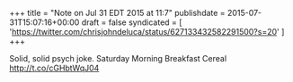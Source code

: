 +++
title = "Note on Jul 31 EDT 2015 at 11:7"
publishdate = 2015-07-31T15:07:16+00:00
draft = false
syndicated = [ 'https://twitter.com/chrisjohndeluca/status/627133432582291500?s=20' ]
+++

Solid, solid psych joke. Saturday Morning Breakfast Cereal http://t.co/cGHbtWqJ04
